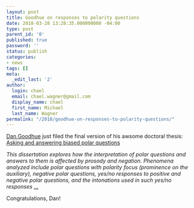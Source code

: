 ```yaml
---
layout: post
title: Goodhue on responses to polarity questions
date: 2018-03-28 13:28:35.000000000 -04:00
type: post
parent_id: '0'
published: true
password: ''
status: publish
categories:
- news
tags: []
meta:
  _edit_last: '2'
author:
  login: chael
  email: chael.wagner@gmail.com
  display_name: chael
  first_name: Michael
  last_name: Wagner
permalink: "/2018/goodhue-on-responses-to-polarity-questions/"
---
```

[Dan Goodhue](http://www.danielgoodhue.com/) just filed the final version of his awsome doctoral thesis: [Asking and answering biased polar questions](http://ling.auf.net/lingbuzz/003956)

_This dissertation explores how the interpretation of polar questions and answers to them is affected by prosody and negation. Phenomena analyzed include polar questions with polarity focus (prominence on the auxiliary), negative polar questions, yes/no responses to positive and negative polar questions, and the intonations used in such yes/no responses [...](https://ling.auf.net/lingbuzz/003956)_

Congratulations, Dan!

